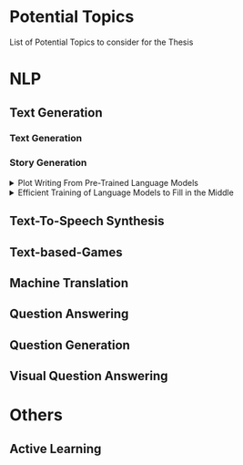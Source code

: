 # Potential Topics

List of Potential Topics to consider for the Thesis

# NLP
## Text Generation
### Text Generation
### Story Generation

<details><summary>Plot Writing From Pre-Trained Language Models</summary><p>

**Abstract** - Pre-trained language models (PLMs) fail to generate long-form narrative text because they do not consider global structure. As a result, the generated  texts are often incohesive, repetitive, or lack content. Recent work in story generation reintroduced explicit content planning in the form of prompts, keywords, or semantic frames. Trained on large parallel corpora, these models can generate more logical event sequences and thus more contentful stories. However, these intermediate epresentations are often not in natural language and cannot be utilized by PLMs without fine-tuning. We propose generating story plots using offthe-shelf PLMs while maintaining the benefit of content planning to generate cohesive and contentful stories. Our proposed method, SCRATCHPLOT, first prompts a PLM to compose a content plan. Then, we generate the story’s body and ending conditioned on the content plan. Furthermore, we take a generate-and-rank approach by using additional PLMs to rank the generated (story, ending) pairs. We benchmark our method with various baselines and achieved superior results in both human and automatic evaluation 1.

**Link** - https://paperswithcode.com/paper/plot-writing-from-pre-trained-language-models-1
</p></details>

<details><summary>Efficient Training of Language Models to Fill in the Middle</summary><p>

**Abstract** - We show that autoregressive language models can learn to infill text after we apply a straightforward transformation to the dataset, which simply moves a span of text from the middle of a document to its end. While this data augmentation has garnered much interest in recent years, we provide extensive evidence that training models with a large fraction of data transformed in this way does not harm the original left-to-right generative capability, as measured by perplexity and sampling evaluations across a wide range of scales. Given the usefulness, simplicity, and efficiency of training models to fill-in-the-middle (FIM), we suggest that future autoregressive language models be trained with FIM by default. To this end, we run a series of ablations on key hyperparameters, such as the data transformation frequency, the structure of the transformation, and the method of selecting the infill span. We use these ablations to prescribe strong default settings and best practices to train FIM models. We have released our best infilling model trained with best practices in our API, and release our infilling benchmarks to aid future research. 

**Link** - https://arxiv.org/abs/2207.14255
</p></details>

## Text-To-Speech Synthesis
## Text-based-Games
## Machine Translation
## Question Answering
## Question Generation
## Visual Question Answering


# Others
## Active Learning
